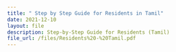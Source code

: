 ```yaml
---
title: " Step by Step Guide for Residents in Tamil"
date: 2021-12-10
layout: file
description: Step-by-Step Guide for Residents (Tamil)
file_url: /files/Residents%20-%20Tamil.pdf
---
```

